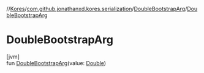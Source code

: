 //[Kores](../../../index.md)/[com.github.jonathanxd.kores.serialization](../index.md)/[DoubleBootstrapArg](index.md)/[DoubleBootstrapArg](-double-bootstrap-arg.md)

# DoubleBootstrapArg

[jvm]\
fun [DoubleBootstrapArg](-double-bootstrap-arg.md)(value: [Double](https://kotlinlang.org/api/latest/jvm/stdlib/kotlin/-double/index.html))
